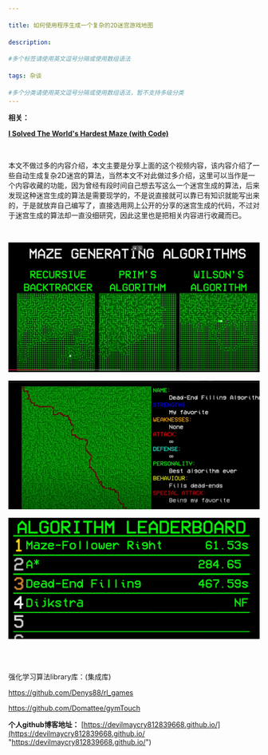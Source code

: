 ```yaml
---

title: 如何使用程序生成一个复杂的2D迷宫游戏地图
 
description: 

#多个标签请使用英文逗号分隔或使用数组语法

tags: 杂谈

#多个分类请使用英文逗号分隔或使用数组语法，暂不支持多级分类
---
```


**相关：**

[**I Solved The World's Hardest Maze (with Code)**](https://www.youtube.com/watch?v=4L7BDRmH4cM)



<br/>

本文不做过多的内容介绍，本文主要是分享上面的这个视频内容，该内容介绍了一些自动生成复杂2D迷宫的算法，当然本文不对此做过多介绍，这里可以当作是一个内容收藏的功能，因为曾经有段时间自己想去写这么一个迷宫生成的算法，后来发现这种迷宫生成的算法是需要现学的，不是说直接就可以靠已有知识就能写出来的，于是就放弃自己编写了，直接选用网上公开的分享的迷宫生成的代码，不过对于迷宫生成的算法却一直没细研究，因此这里也是把相关内容进行收藏而已。







<br/>

![image-20241105190741947](./2024_11_5_8_如何使用程序生成一个复杂的2D迷宫游戏地图.assets/image-20241105190741947.png)

![image-20241105191202898](./2024_11_5_8_如何使用程序生成一个复杂的2D迷宫游戏地图.assets/image-20241105191202898.png)

![image-20241105191246264](./2024_11_5_8_如何使用程序生成一个复杂的2D迷宫游戏地图.assets/image-20241105191246264.png)

<br/>

<br/>

强化学习算法library库：(集成库)

https://github.com/Denys88/rl_games



https://github.com/Domattee/gymTouch







**个人github博客地址：**
[https://devilmaycry812839668.github.io/](https://devilmaycry812839668.github.io/ "https://devilmaycry812839668.github.io/")